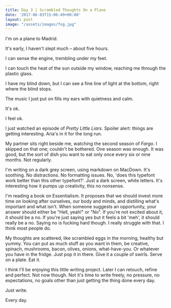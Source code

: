 ```yaml
---
title: Day 3 | Scrambled Thoughts On a Plane
date: '2017-06-03T15:06:49+00:00'
layout: post
image: "/assets/images/fog.jpg"
---
```



I'm on a plane to Madrid.

It's early, I haven't slept much – about five hours.

I can sense the engine, trembling under my feet.

I can touch the heat of the sun outside my window, reaching me through the plastic glass.

I have my blind down, but I can see a fine line of light at the bottom, right where the blind stops.

The music I just put on fills my ears with quietness and calm.

It's ok.

I feel ok.

I just watched an episode of _Pretty Little Liars_. Spoiler alert: things are getting interesting. Aria's in it for the long run.

My partner sits right beside me, watching the second season of _Fargo_. I skipped on that one; couldn't be bothered. One season was enough. It was good, but the sort of dish you want to eat only once every six or nine months. Not regularly.

I'm writing on a dark grey screen, using markdown on MacDown. It's soothing. No distractions. No formatting issues. No, 'does this typefont work better than this other typefont?'. Just a dark screen, white letters. It's interesting how it pumps up creativity, this no nonsense.

I'm reading a book on Essentialism. It proposes that we should invest more time on looking after ourselves, our body and minds, and distilling what's important and what isn't. When someone suggests an opportunity, your answer should either be "Hell, yeah!" or "No". If you're not excited about it, it should be a no. If you're just saying yes but it feels a bit 'meh', it should really be a no. Saying no is fucking hard though. I really struggle with that. I think most people do.

My thoughts are scattered, like scrambled eggs in the morning, healthy but yummy. You can put as much stuff as you want in them, be creative, spinach, mushrooms, bacon, olives, onions, what-have-you. Or whatever you have in the fridge. Just pop it in there. Give it a couple of swirls. Serve on a plate. Eat it.

I think I'll be enjoying this little writing project. Later I can retouch, refine and perfect. Not now though. Not it's time to write freely, no pressure, no expectations, no goals other than just getting the thing done every day.

Just write.

Every day.

